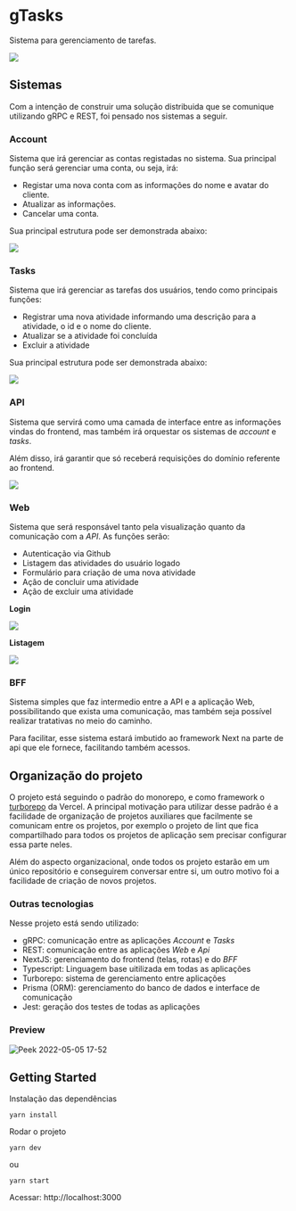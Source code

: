 # gTasks

Sistema para gerenciamento de tarefas.

<img src="./docs/arch.png" />

## Sistemas

Com a intenção de construir uma solução distribuida que se comunique utilizando gRPC e REST, foi pensado nos sistemas a seguir.

### Account

Sistema que irá gerenciar as contas registadas no sistema. Sua principal função será gerenciar uma conta, ou seja, irá:

- Registar uma nova conta com as informações do nome e avatar do cliente.
- Atualizar as informações.
- Cancelar uma conta.

Sua principal estrutura pode ser demonstrada abaixo:

<img src="./docs/account-arch.png" />

### Tasks

Sistema que irá gerenciar as tarefas dos usuários, tendo como principais funções:

- Registrar uma nova atividade informando uma descrição para a atividade, o id e o nome do cliente.
- Atualizar se a atividade foi concluída
- Excluir a atividade

Sua principal estrutura pode ser demonstrada abaixo:

<img src="./docs/tasks-arch.png" />

### API

Sistema que servirá como uma camada de interface entre as informações vindas do frontend, mas também irá orquestar os sistemas de _account_ e _tasks_.

Além disso, irá garantir que só receberá requisições do domínio referente ao frontend.

<img src="./docs/api-arch.png" />

### Web

Sistema que será responsável tanto pela visualização quanto da comunicação com a _API_. As funções serão:

- Autenticação via Github
- Listagem das atividades do usuário logado
- Formulário para criação de uma nova atividade
- Ação de concluir uma atividade
- Ação de excluir uma atividade

**Login**

<img src="https://miro.medium.com/max/645/1*Ms4z8nK_xHcyWsqv3d24xA.png" />

**Listagem**

<img src="https://reactjsexample.com/content/images/2020/03/React-Ant-Design-Todo-List.png" />


### BFF

Sistema simples que faz intermedio entre a API e a aplicação Web, possibilitando que exista uma comunicação, mas também seja possível realizar tratativas no meio do caminho.

Para facilitar, esse sistema estará imbutido ao framework Next na parte de api que ele fornece, facilitando também acessos.

## Organização do projeto

O projeto está seguindo o padrão do monorepo, e como framework o [turborepo](https://turborepo.org/) da Vercel.
A principal motivação para utilizar desse padrão é a facilidade de organização de projetos auxiliares que
facilmente se comunicam entre os projetos, por exemplo o projeto de lint que fica compartilhado para todos os projetos de aplicação sem precisar configurar essa parte neles.

Além do aspecto organizacional, onde todos os projeto estarão em um único repositório e conseguirem conversar entre si,
um outro motivo foi a facilidade de criação de novos projetos.


### Outras tecnologias

Nesse projeto está sendo utilizado:

- gRPC: comunicação entre as aplicações _Account_ e _Tasks_
- REST: comunicação entre as aplicações _Web_ e _Api_
- NextJS: gerenciamento do frontend (telas, rotas) e do _BFF_
- Typescript: Linguagem base uitilizada em todas as aplicações
- Turborepo: sistema de gerenciamento entre aplicações
- Prisma (ORM): gerenciamento do banco de dados e interface de comunicação
- Jest: geração dos testes de todas as aplicações

### Preview

![Peek 2022-05-05 17-52](https://user-images.githubusercontent.com/15862643/167023638-2ed9481c-9fdd-4460-8bea-2b1862b78feb.gif)

## Getting Started

Instalação das dependências

```
yarn install
```

Rodar o projeto

```
yarn dev
```
ou
```
yarn start
```

Acessar: http://localhost:3000

